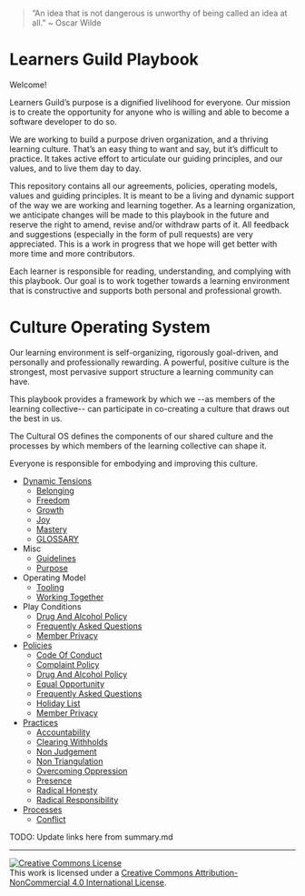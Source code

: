 > “An idea that is not dangerous is unworthy of being called an idea at all.” ~ Oscar Wilde

# Learners Guild Playbook

Welcome!

Learners Guild’s purpose is a dignified livelihood for everyone. Our mission is to  create the opportunity  for anyone who is willing and able to become a software developer to do so.

We are working to build a purpose driven organization, and a thriving learning culture. That’s an easy thing to want and say, but it’s difficult to practice. It takes active effort to articulate our guiding principles, and our values, and to live them day to day.

This repository contains all our agreements, policies, operating models, values and guiding principles. It is meant to be a living and dynamic support of the way we are working and learning together. As a learning organization, we anticipate changes will be made to this playbook in the future and reserve the right to amend, revise and/or withdraw parts of it. All feedback and suggestions (especially in the form of pull requests) are very appreciated. This is a work in progress that we hope will get better with more time and more contributors.

Each learner is responsible for reading, understanding, and complying with this playbook. Our goal is to work together towards a learning environment that is constructive and supports both personal and professional growth.  

# Culture Operating System

Our learning environment is self-organizing, rigorously goal-driven, and personally and professionally rewarding. A powerful, positive culture is the strongest, most pervasive support structure a learning community can have.

This playbook provides a framework by which we --as members of the learning collective-- can participate in co-creating a culture that draws out the best in us.

The Cultural OS defines the components of our shared culture and the processes by which members of the learning collective  can shape it.

Everyone is responsible for embodying and improving this culture.

- [Dynamic Tensions](/Dynamic_Tensions/README.md)
    * [Belonging](/Dynamic_Tensions/Belonging.md)
    * [Freedom](/Dynamic_Tensions/Freedom.md)
    * [Growth](/Dynamic_Tensions/Growth.md)
    * [Joy](/Dynamic_Tensions/Joy.md)
    * [Mastery](/Dynamic_Tensions/Mastery.md)
  * [GLOSSARY](/GLOSSARY.md)
- Misc
    * [Guidelines](/Misc/Guidelines.md)
    * [Purpose](/Misc/Purpose.md)
- Operating Model
    * [Tooling](/Operating_Model/Tooling.md)
    * [Working Together](/Operating_Model/Working_Together.md)
- Play Conditions
    * [Drug And Alcohol Policy](/Play_Conditions/Drug_and_Alcohol_Policy.md)
    * [Frequently Asked Questions](/Play_Conditions/Frequently_Asked_Questions.md)
    * [Member Privacy](/Play_Conditions/Member_Privacy.md)
- [Policies](/Policies/README.md)
    * [Code Of Conduct](/Policies/Code_of_Conduct.md)
    * [Complaint Policy](/Policies/Complaint_Policy.md)
    * [Drug And Alcohol Policy](/Policies/Drug_and_Alcohol_Policy.md)
    * [Equal Opportunity](/Policies/Equal_Opportunity.md)
    * [Frequently Asked Questions](/Policies/Frequently_Asked_Questions.md)
    * [Holiday List](/Policies/Holiday_List.md)
    * [Member Privacy](/Policies/Member_Privacy.md)
- [Practices](/Practices/README.md)
    * [Accountability](/Practices/Accountability.md)
    * [Clearing Withholds](/Practices/Clearing_Withholds.md)
    * [Non Judgement](/Practices/Non_Judgement.md)
    * [Non Triangulation](/Practices/Non_Triangulation.md)
    * [Overcoming Oppression](/Practices/Overcoming_Oppression.md)
    * [Presence](/Practices/Presence.md)
    * [Radical Honesty](/Practices/Radical_Honesty.md)
    * [Radical Responsibility](/Practices/Radical_Responsibility.md)
- [Processes](/Processes/README.md)
    * [Conflict](/Processes/Conflict.md)


TODO: Update links here from summary.md

---


[![Creative Commons License](https://i.creativecommons.org/l/by-nc/4.0/88x31.png)](http://creativecommons.org/licenses/by-nc/4.0/)  
This work is licensed under a [Creative Commons Attribution-NonCommercial 4.0 International License](http://creativecommons.org/licenses/by-nc/4.0/).
